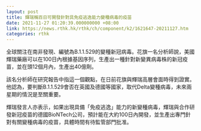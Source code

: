 ```yaml
---
layout: post
title: 輝瑞稱百日可開發針對具免疫逃逸能力變種病毒的疫苗
date: 2021-11-27 01:20:39.000000000 +08:00
link: https://news.rthk.hk/rthk/ch/component/k2/1621647-20211127.htm
categories: rthk
---
```


全球關注在南非發現、編號為B.1.1.529的變種新冠病毒。花旗一名分析師說，美國輝瑞藥廠可以在100日內根據基因序列，生產出一種針對新變異病毒株的新冠疫苗，並在頭12個月內，生產出40億劑。

該名分析師在研究報告中指這一個觀點，在日前花旗與輝瑞高層會面時得到證實。他認為，要判斷B.1.1.529會否在英國及德國等國家，取代Delta變種病毒，未來兩星期的情況是至關重要。 

輝瑞發言人亦表示，如果出現具備「免疫逃逸」能力的新變種病毒，輝瑞與合作研發新冠疫苗的德國BioNTech公司，預計能在大約100日內開發，並生產出專門針對有關變種病毒的疫苗，具體時間有待監管部門批准。
